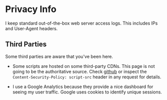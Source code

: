 # Privacy Info

I keep standard out-of-the-box web server access logs. This includes IPs and User-Agent headers. 

## Third Parties

Some third parties are aware that you've been here.

* Some scripts are hosted on some third-party CDNs. This page is not going to be the authoritative source. Check [github](https://github.com/talyian/heyjimbo) or inspect the `Content-Security-Policy: script-src` header in any request for details.

* I use a Google Analytics because they provide a nice dashboard for seeing my user traffic. Google uses cookies to identify unique sessions. 
